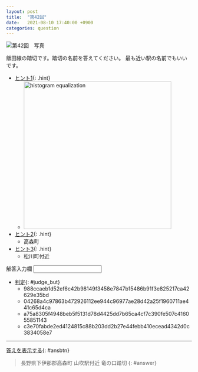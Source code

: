 ```yaml
---
layout: post
title:  "第42回"
date:   2021-08-10 17:40:00 +0900
categories: question
---
```



![第42回　写真](/kokodoko/images/q42.jpg "踏切")

飯田線の踏切です。踏切の名前を答えてください。
最も近い駅の名前でもいいです。

- [ヒント1](javascript:void(0)){: .hint}
   - <img src="/kokodoko/images/q42_flat.jpg" width="400" alt="histogram equalization" title="平坦化">
- [ヒント2](javascript:void(0)){: .hint}  
   - 高森町
- [ヒント3](javascript:void(0)){: .hint}  
   - 松川町付近

<label>解答入力欄 <input type="text" id="ans_col"></label>

- [判定](javascript:void(0)){: #judge_but}
   - 988ccaeb1d52ef6c42b98149f3458e7847b15486b91f3e825217ca42629e35bd
   - 04268a4c97863b472926112ee944c96977ae28d42a25f1960711ae441c65d4ca
   - a75a8305f4948beb5f5131d78d4425dd7b65ca4cf7c390fe507c416055851143
   - c3e70fabde2ed4124815c88b203dd2b27e44febb410ecead4342d0c3834058e7

---

[答えを表示する](javascript:void(0)){: #ansbtn}
>長野県下伊那郡高森町 山吹駅付近 竜の口踏切
{: #answer}